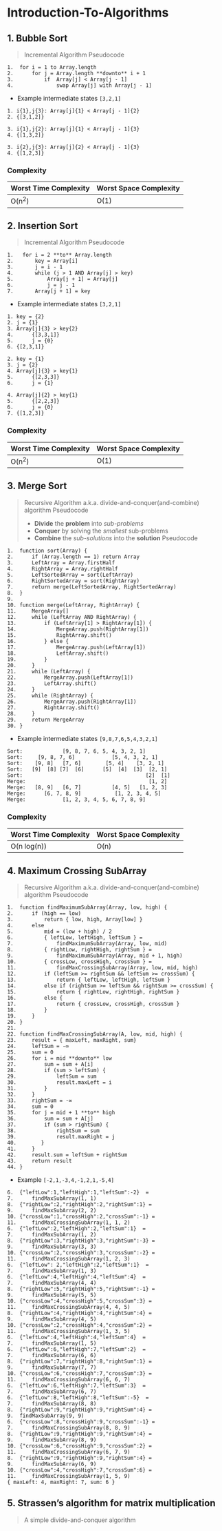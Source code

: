 # Introduction-To-Algorithms
## 1. Bubble Sort
> Incremental Algorithm Pseudocode

```
1.  for i = 1 to Array.length
2.      for j = Array.length **downto** i + 1
3.          if  Array[j] < Array[j - 1]
4.              swap Array[j] with Array[j - 1]
```
* Example intermediate states
``` [3,2,1] ```
```
1. i{1},j{3}: Array[j]{1} < Array[j - 1]{2}
2. {[3,1,2]}
```
```
3. i{1},j{2}: Array[j]{1} < Array[j - 1]{3}
4. {[1,3,2]}
```
```
3. i{2},j{3}: Array[j]{2} < Array[j - 1]{3}
4. {[1,2,3]}

```

### Complexity

| Worst Time Complexity | Worst Space Complexity |
| --------------------- | ---------------------- |
| O(n<sup>2</sup>)      | O(1)                   |

## 2. Insertion Sort
> Incremental Algorithm Pseudocode

```
1.   for i = 2 **to** Array.length
2.       key = Array[i]
3.       j = i - 1
4.       while (j > 1 AND Array[j] > key)
5.           Array[j + 1] = Array[j]
6.           j = j - 1
7.       Array[j + 1] = key 
```

* Example intermediate states 
``` [3,2,1] ```
``` 
1. key = {2} 
2. j = {1} 
3. Array[j]{3} > key{2}
4.      {[3,3,1]}
5.      j = {0}
6. {[2,3,1]}
```
```
2. key = {1}
3. j = {2}
4. Array[j]{3} > key{1}
5.      {[2,3,3]}
6.      j = {1}
```
```
4. Array[j]{2} > key{1}
5.      {[2,2,3]}
6.      j = {0}
7. {[1,2,3]}   
```

### Complexity

| Worst Time Complexity | Worst Space Complexity |
| --------------------- | ---------------------- |
| O(n<sup>2</sup>)      | O(1)                   |


## 3. Merge Sort
> Recursive Algorithm a.k.a. divide-and-conquer(and-combine) algorithm Pseudocode
> * **Divide** the **problem** into *sub-problems*
> * **Conquer** by solving the *smallest* sub-problems
> * **Combine** the *sub-solutions* into the **solution** 
> Pseudocode
```
1.  function sort(Array) {
2.      if (Array.length == 1) return Array
3.      LeftArray = Array.firstHalf
4.      RightArray = Array.rightHalf
5.      LeftSortedArray = sort(LeftArray)
6.      RightSortedArray = sort(RightArray)
7.      return merge(LeftSortedArray, RightSortedArray)
8.  }
9.
10. function merge(LeftArray, RightArray) {
11.     MergeArray[]
12.     while (LeftArray AND RightArray) {
13.         if (LeftArray[1] > RightArray[1]) {
14.             MergeArray.push(RightArray[1])
15.             RightArray.shift()
16.         } else {
17.             MergeArray.push(LeftArray[1])
18.             LeftArray.shift()
19.         }
20.     }
21.     while (LeftArray) {
22.         MergeArray.push(LeftArray[1])
23.         LeftArray.shift()
24.     }
25.     while (RightArray) {
26.         MergeArray.push(RightArray[1])
27.         RightArray.shift()
28.     }
29.     return MergeArray
30. }

```

* Example intermediate states 
``` [9,8,7,6,5,4,3,2,1] ```

```
Sort:             [9, 8, 7, 6, 5, 4, 3, 2, 1]
Sort:     [9, 8, 7, 6]            [5, 4, 3, 2, 1]
Sort:    [9, 8]   [7, 6]        [5, 4]    [3, 2, 1]
Sort:   [9]  [8] [7]  [6]      [5]  [4]  [3]  [2, 1]
Sort:                                        [2]  [1]
Merge:                                        [1, 2]
Merge:   [8, 9]   [6, 7]          [4, 5]   [1, 2, 3]
Merge:      [6, 7, 8, 9]           [1, 2, 3, 4, 5]
Merge:            [1, 2, 3, 4, 5, 6, 7, 8, 9]
```

### Complexity

| Worst Time Complexity | Worst Space Complexity |
| --------------------- | ---------------------- |
| O(n log(n))           | O(n)                   |

## 4. Maximum Crossing SubArray
> Recursive Algorithm a.k.a. divide-and-conquer(and-combine) algorithm Pseudocode

```
1.  function findMaximumSubArray(Array, low, high) {
2.      if (high == low) 
3.          return { low, high, Array[low] }
4.      else
5.          mid = (low + high) / 2
6.          { leftLow, leftHigh, leftSum } =
7.              findMaximumSubArray(Array, low, mid)
8.          { rightLow, rightHigh, rightSum } =
9.              findMaximumSubArray(Array, mid + 1, high)
10.         { crossLow, crossHigh, crossSum } =
11.             findMaxCrossingSubArray(Array, low, mid, high)
12.         if (leftSum >= rightSum && leftSum >= crossSum) {
13.             return { leftLow, leftHigh, leftSum }
14.         else if (rightSum >= leftSum && rightSum >= crossSum) {
15.             return { rightLow, rightHigh, rightSum }
16.         else {
17.             return { crossLow, crossHigh, crossSum }
18.         }
19.     }
20. }
21.
22. function findMaxCrossingSubArray(A, low, mid, high) {
23.     result = { maxLeft, maxRight, sum}
24.     leftSum = -∞
25.     sum = 0
26.     for i = mid **downto** low
27.         sum = sum + A[i]
28.         if (sum > leftSum) {
29.             leftSum = sum
30.             result.maxLeft = i
31.         }
32.     }
33.     rightSum = -∞
34.     sum = 0
35.     for j = mid + 1 **to** high
36.         sum = sum + A[j]
37.         if (sum > rightSum) {
38.             rightSum = sum
39.             result.maxRight = j
40.        }
41.     }
42.     result.sum = leftSum + rightSum
43.     return result
44. }
```
 * Example
``` [-2,1,-3,4,-1,2,1,-5,4] ```

```
6.  {"leftLow":1,"leftHigh":1,"leftSum":-2}  =
7.      findMaxSubArray(1, 1)
8.  {"rightLow":2,"rightHigh":2,"rightSum":1} =
9.      findMaxSubArray(2, 2)
10. {"crossLow":1,"crossHigh":2,"crossSum":-1} =
11.     findMaxCrossingSubArray(1, 1, 2)
6.  {"leftLow":2,"leftHigh":2,"leftSum":1}  =
7.      findMaxSubArray(1, 2)
8.  {"rightLow":3,"rightHigh":3,"rightSum":-3} =
9.      findMaxSubArray(3, 3)
10. {"crossLow":2,"crossHigh":3,"crossSum":-2} =
11.     findMaxCrossingSubArray(1, 2, 3)
6.  {"leftLow": 2,"leftHigh":2,"leftSum":1}  =
7.      findMaxSubArray(1, 3)
6.  {"leftLow":4,"leftHigh":4,"leftSum":4}  =
7.      findMaxSubArray(4, 4)
8.  {"rightLow":5,"rightHigh":5,"rightSum":-1} =
9.      findMaxSubArray(5, 5)
10. {"crossLow":4,"crossHigh":5,"crossSum":3} =
11.     findMaxCrossingSubArray(4, 4, 5)
8.  {"rightLow":4,"rightHigh":4,"rightSum":4} =
9.      findMaxSubArray(4, 5)
10. {"crossLow":2,"crossHigh":4,"crossSum":2} =
11.     findMaxCrossingSubArray(1, 3, 5)
6.  {"leftLow":4,"leftHigh":4,"leftSum":4}  =
7.      findMaxSubArray(1, 5)
6.  {"leftLow":6,"leftHigh":7,"leftSum":2}  =
7.      findMaxSubArray(6, 6)
8.  {"rightLow":7,"rightHigh":8,"rightSum":1} =
9.      findMaxSubArray(7, 7)
10. {"crossLow":6,"crossHigh":7,"crossSum":3} =
11.     findMaxCrossingSubArray(6, 6, 7)
6.  {"leftLow":6,"leftHigh":7,"leftSum":3}  =
7.      findMaxSubArray(6, 7)
6.  {"leftLow":8,"leftHigh":8,"leftSum":-5}  =
7.      findMaxSubArray(8, 8)
8.  {"rightLow":9,"rightHigh":9,"rightSum":4} =
9.  findMaxSubArray(9, 9)
6.  {"crossLow":8,"crossHigh":9,"crossSum":-1} =
7.      findMaxCrossingSubArray(8, 8, 9)
8.  {"rightLow":9,"rightHigh":9,"rightSum":4} =
9.      findMaxSubArray(8, 9)
10. {"crossLow":6,"crossHigh":9,"crossSum":2} =
11.     findMaxCrossingSubArray(6, 7, 9)
8.  {"rightLow":9,"rightHigh":9,"rightSum":4} =
9.      findMaxSubArray(6, 9)
10. {"crossLow":4,"crossHigh":7,"crossSum":6} =
11.     findMaxCrossingSubArray(1, 5, 9)
{ maxLeft: 4, maxRight: 7, sum: 6 }
```

## 5. Strassen’s algorithm for matrix multiplication
> A simple divide-and-conquer algorithm


